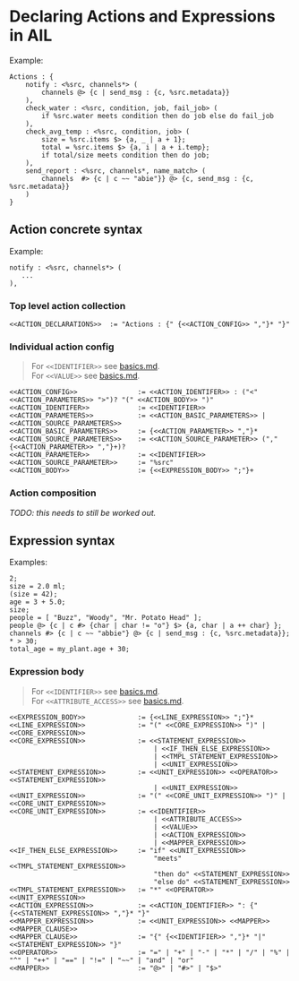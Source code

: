 # Declaring Actions and Expressions in AIL

Example:

```plaintext
Actions : {
    notify : <%src, channels*> (
        channels @> {c | send_msg : {c, %src.metadata}}
    ),
    check_water : <%src, condition, job, fail_job> (
        if %src.water meets condition then do job else do fail_job
    ),
    check_avg_temp : <%src, condition, job> (
        size = %src.items $> {a, _ | a + 1};
        total = %src.items $> {a, i | a + i.temp};
        if total/size meets condition then do job;
    ),
    send_report : <%src, channels*, name_match> (
        channels  #> {c | c ~~ "abie"}} @> {c, send_msg : {c, %src.metadata}}
    )
}
```

## Action concrete syntax

Example:

```plaintext
notify : <%src, channels*> (
   ...
),
```

### Top level action collection

```plaintext
<<ACTION_DECLARATIONS>>  := "Actions : {" {<<ACTION_CONFIG>> ","}* "}"
```

### Individual action config

> For `<<IDENTIFIER>>` see [basics.md](./basics.md).  
> For `<<VALUE>>` see [basics.md](./basics.md).  

```plaintext
<<ACTION_CONFIG>>               := <<ACTION_IDENTIFER>> : ("<" <<ACTION_PARAMETERS>> ">")? "(" <<ACTION_BODY>> ")"
<<ACTION_IDENTIFER>>            := <<IDENTIFIER>>
<<ACTION_PARAMETERS>>           := <<ACTION_BASIC_PARAMETERS>> | <<ACTION_SOURCE_PARAMETERS>>
<<ACTION_BASIC_PARAMETERS>>     := {<<ACTION_PARAMETER>> ","}*
<<ACTION_SOURCE_PARAMETERS>>    := <<ACTION_SOURCE_PARAMETER>> ("," {<<ACTION_PARAMETER>> ","}+)?
<<ACTION_PARAMETER>>            := <<IDENTIFIER>>
<<ACTION_SOURCE_PARAMETER>>     := "%src"
<<ACTION_BODY>>                 := {<<EXPRESSION_BODY>> ";"}+
```

### Action composition

_TODO: this needs to still be worked out._

## Expression syntax

Examples:

```plaintext
2;
size = 2.0 ml;
(size = 42);
age = 3 + 5.0;
size;
people = [ "Buzz", "Woody", "Mr. Potato Head" ];
people @> {c | c #> {char | char != "o"} $> {a, char | a ++ char} };
channels #> {c | c ~~ "abbie"} @> {c | send_msg : {c, %src.metadata}};
* > 30;
total_age = my_plant.age + 30;
```

### Expression body

> For `<<IDENTIFIER>>` see [basics.md](./basics.md).  
> For `<<ATTRIBUTE_ACCESS>>` see [basics.md](./basics.md).  

```plaintext
<<EXPRESSION_BODY>>             := {<<LINE_EXPRESSION>> ";"}*
<<LINE_EXPRESSION>>             := "(" <<CORE_EXPRESSION>> ")" | <<CORE_EXPRESSION>>
<<CORE_EXPRESSION>>             := <<STATEMENT_EXPRESSION>>
                                    | <<IF_THEN_ELSE_EXPRESSION>>
                                    | <<TMPL_STATEMENT_EXPRESSION>>
                                    | <<UNIT_EXPRESSION>>
<<STATEMENT_EXPRESSION>>        := <<UNIT_EXPRESSION>> <<OPERATOR>> <<STATEMENT_EXPRESSION>>
                                    | <<UNIT_EXPRESSION>>
<<UNIT_EXPRESSION>>             := "(" <<CORE_UNIT_EXPRESSION>> ")" | <<CORE_UNIT_EXPRESSION>>
<<CORE_UNIT_EXPRESSION>>        := <<IDENTIFIER>>
                                    | <<ATTRIBUTE_ACCESS>>
                                    | <<VALUE>>
                                    | <<ACTION_EXPRESSION>>
                                    | <<MAPPER_EXPRESSION>>
<<IF_THEN_ELSE_EXPRESSION>>     := "if" <<UNIT_EXPRESSION>>
                                    "meets" <<TMPL_STATEMENT_EXPRESSION>>
                                    "then do" <<STATEMENT_EXPRESSION>>
                                    "else do" <<STATEMENT_EXPRESSION>>
<<TMPL_STATEMENT_EXPRESSION>>   := "*" <<OPERATOR>> <<UNIT_EXPRESSION>>
<<ACTION_EXPRESSION>>           := <<ACTION_IDENTIFIER>> ": {" {<<STATEMENT_EXPRESSION>> ","}* "}"
<<MAPPER_EXPRESSION>>           := <<UNIT_EXPRESSION>> <<MAPPER>> <<MAPPER_CLAUSE>>
<<MAPPER_CLAUSE>>               := "{" {<<IDENTIFIER>> ","}* "|" <<STATEMENT_EXPRESSION>> "}"
<<OPERATOR>>                    := "=" | "+" | "-" | "*" | "/" | "%" | "^" | "++" | "==" | "!=" | "~~" | "and" | "or"
<<MAPPER>>                      := "@>" | "#>" | "$>"
```
